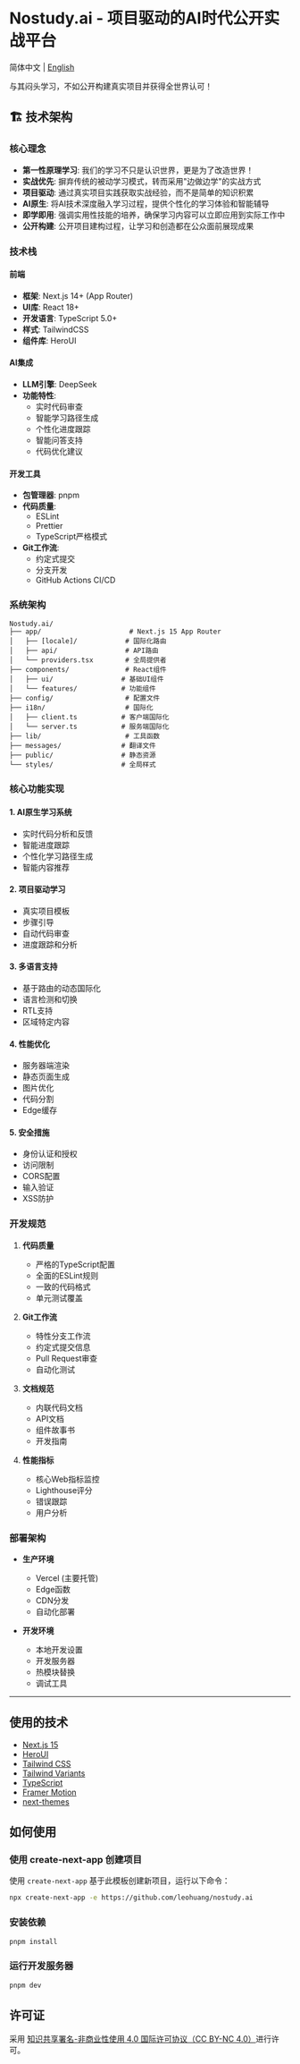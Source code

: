 # Nostudy.ai - 项目驱动的AI时代公开实战平台

简体中文 | [English](./README.md)

与其闷头学习，不如公开构建真实项目并获得全世界认可！

## 🏗 技术架构

### 核心理念

- **第一性原理学习**: 我们的学习不只是认识世界，更是为了改造世界！
- **实战优先**: 摒弃传统的被动学习模式，转而采用"边做边学"的实战方式
- **项目驱动**: 通过真实项目实践获取实战经验，而不是简单的知识积累
- **AI原生**: 将AI技术深度融入学习过程，提供个性化的学习体验和智能辅导
- **即学即用**: 强调实用性技能的培养，确保学习内容可以立即应用到实际工作中
- **公开构建**: 公开项目建构过程，让学习和创造都在公众面前展现成果

### 技术栈

#### 前端
- **框架**: Next.js 14+ (App Router)
- **UI库**: React 18+
- **开发语言**: TypeScript 5.0+
- **样式**: TailwindCSS
- **组件库**: HeroUI

#### AI集成
- **LLM引擎**: DeepSeek
- **功能特性**:
  - 实时代码审查
  - 智能学习路径生成
  - 个性化进度跟踪
  - 智能问答支持
  - 代码优化建议

#### 开发工具
- **包管理器**: pnpm
- **代码质量**:
  - ESLint
  - Prettier
  - TypeScript严格模式
- **Git工作流**:
  - 约定式提交
  - 分支开发
  - GitHub Actions CI/CD

### 系统架构

```
Nostudy.ai/
├── app/                      # Next.js 15 App Router
│   ├── [locale]/            # 国际化路由
│   ├── api/                 # API路由
│   └── providers.tsx        # 全局提供者
├── components/              # React组件
│   ├── ui/                 # 基础UI组件
│   └── features/           # 功能组件
├── config/                  # 配置文件
├── i18n/                    # 国际化
│   ├── client.ts           # 客户端国际化
│   └── server.ts           # 服务端国际化
├── lib/                     # 工具函数
├── messages/               # 翻译文件
├── public/                 # 静态资源
└── styles/                 # 全局样式
```

### 核心功能实现

#### 1. AI原生学习系统
- 实时代码分析和反馈
- 智能进度跟踪
- 个性化学习路径生成
- 智能内容推荐

#### 2. 项目驱动学习
- 真实项目模板
- 步骤引导
- 自动代码审查
- 进度跟踪和分析

#### 3. 多语言支持
- 基于路由的动态国际化
- 语言检测和切换
- RTL支持
- 区域特定内容

#### 4. 性能优化
- 服务器端渲染
- 静态页面生成
- 图片优化
- 代码分割
- Edge缓存

#### 5. 安全措施
- 身份认证和授权
- 访问限制
- CORS配置
- 输入验证
- XSS防护

### 开发规范

1. **代码质量**
   - 严格的TypeScript配置
   - 全面的ESLint规则
   - 一致的代码格式
   - 单元测试覆盖

2. **Git工作流**
   - 特性分支工作流
   - 约定式提交信息
   - Pull Request审查
   - 自动化测试

3. **文档规范**
   - 内联代码文档
   - API文档
   - 组件故事书
   - 开发指南

4. **性能指标**
   - 核心Web指标监控
   - Lighthouse评分
   - 错误跟踪
   - 用户分析

### 部署架构

- **生产环境**
  - Vercel (主要托管)
  - Edge函数
  - CDN分发
  - 自动化部署

- **开发环境**
  - 本地开发设置
  - 开发服务器
  - 热模块替换
  - 调试工具

---

## 使用的技术

- [Next.js 15](https://nextjs.org/docs/getting-started)
- [HeroUI](https://heroui.com/)
- [Tailwind CSS](https://tailwindcss.com/)
- [Tailwind Variants](https://tailwind-variants.org)
- [TypeScript](https://www.typescriptlang.org/)
- [Framer Motion](https://www.framer.com/motion/)
- [next-themes](https://github.com/pacocoursey/next-themes)

## 如何使用

### 使用 create-next-app 创建项目

使用 `create-next-app` 基于此模板创建新项目，运行以下命令：

```bash
npx create-next-app -e https://github.com/leohuang/nostudy.ai
```

### 安装依赖

```bash
pnpm install
```

### 运行开发服务器

```bash
pnpm dev
```

## 许可证

采用 [知识共享署名-非商业性使用 4.0 国际许可协议（CC BY-NC 4.0）](https://creativecommons.org/licenses/by-nc/4.0/deed.zh)进行许可。